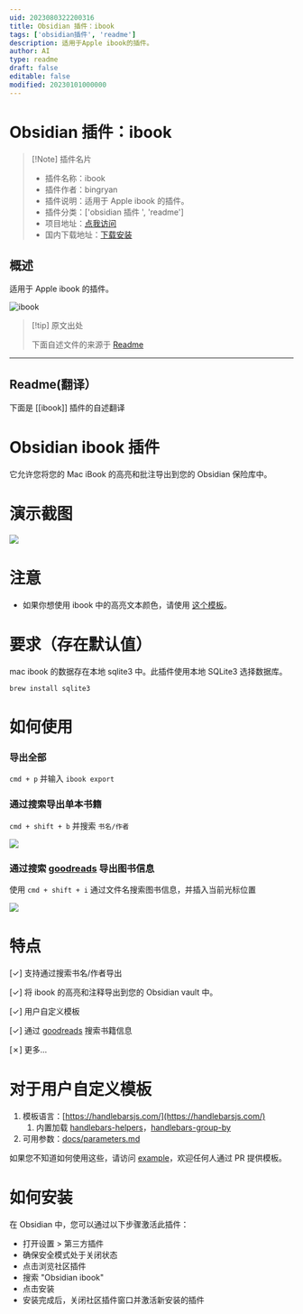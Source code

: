 ```yaml
---
uid: 2023080322200316
title: Obsidian 插件：ibook
tags: ['obsidian插件', 'readme']
description: 适用于Apple ibook的插件。
author: AI
type: readme
draft: false
editable: false
modified: 20230101000000
---
```


# Obsidian 插件：ibook

> [!Note] 插件名片
> - 插件名称：ibook
> - 插件作者：bingryan
> - 插件说明：适用于 Apple ibook 的插件。
> - 插件分类：['obsidian 插件 ', 'readme']
> - 项目地址：[点我访问](https://github.com/bingryan/obsidian-ibook-plugin)
> - 国内下载地址：[下载安装](https://pkmer.cn/products/plugin/pluginMarket/?ibook)

## 概述

适用于 Apple ibook 的插件。

![ibook](https://cdn.pkmer.cn/covers/ibook.png!pkmer)

> [!tip] 原文出处
>
>下面自述文件的来源于 [Readme](https://ghproxy.net/https://raw.githubusercontent.com/bingryan/obsidian-ibook-plugin/master/README.md)
>

---

## Readme(翻译）

下面是 [[ibook]] 插件的自述翻译

# Obsidian ibook 插件

它允许您将您的 Mac iBook 的高亮和批注导出到您的 Obsidian 保险库中。

# 演示截图

![](docs/images/screenshot-5.png)

# 注意

- 如果你想使用 ibook 中的高亮文本颜色，请使用 [这个模板](https://github.com/bingryan/obsidian-ibook-plugin/blob/master/docs/example.md#ibook-selected-colors)。

# 要求（存在默认值）

mac ibook 的数据存在本地 sqlite3 中。此插件使用本地 SQLite3 选择数据库。

```shell
brew install sqlite3
```

# 如何使用

### 导出全部

`cmd + p` 并输入 `ibook export`

### 通过搜索导出单本书籍

`cmd + shift + b` 并搜索 `书名/作者`

![](docs/images/screenshot-3.png)

### 通过搜索 [goodreads](https://www.goodreads.com/) 导出图书信息

使用 `cmd + shift + i` 通过文件名搜索图书信息，并插入当前光标位置

![](docs/images/screenshot-4.png)

# 特点

[✓] 支持通过搜索书名/作者导出

[✓] 将 ibook 的高亮和注释导出到您的 Obsidian vault 中。

[✓] 用户自定义模板

[✓] 通过 [goodreads](https://www.goodreads.com/) 搜索书籍信息

[✗] 更多...

# 对于用户自定义模板

1. 模板语言：[https://handlebarsjs.com/](https://handlebarsjs.com/)
   1. 内置加载 [handlebars-helpers](https://github.com/helpers/handlebars-helpers)，[handlebars-group-by](https://github.com/shannonmoeller/handlebars-group-by)
2. 可用参数：[docs/parameters.md](docs/parameters.md)

如果您不知道如何使用这些，请访问 [example](docs/example.md)，欢迎任何人通过 PR 提供模板。

# 如何安装

在 Obsidian 中，您可以通过以下步骤激活此插件：

- 打开设置 > 第三方插件
- 确保安全模式处于关闭状态
- 点击浏览社区插件
- 搜索 "Obsidian ibook"
- 点击安装
- 安装完成后，关闭社区插件窗口并激活新安装的插件




